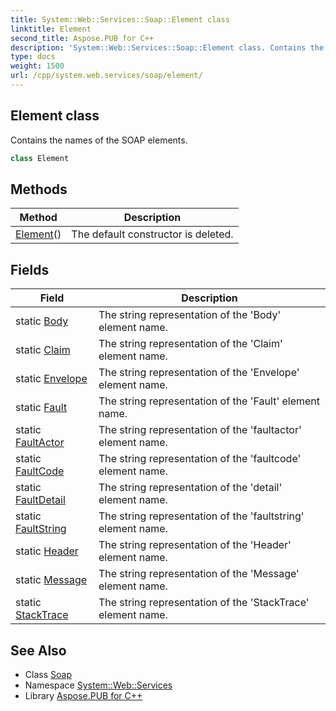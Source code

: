 ```yaml
---
title: System::Web::Services::Soap::Element class
linktitle: Element
second_title: Aspose.PUB for C++
description: 'System::Web::Services::Soap::Element class. Contains the names of the SOAP elements in C++.'
type: docs
weight: 1500
url: /cpp/system.web.services/soap/element/
---
```

## Element class


Contains the names of the SOAP elements.

```cpp
class Element
```

## Methods

| Method | Description |
| --- | --- |
| [Element](./element/)() | The default constructor is deleted. |
## Fields

| Field | Description |
| --- | --- |
| static [Body](./body/) | The string representation of the 'Body' element name. |
| static [Claim](./claim/) | The string representation of the 'Claim' element name. |
| static [Envelope](./envelope/) | The string representation of the 'Envelope' element name. |
| static [Fault](./fault/) | The string representation of the 'Fault' element name. |
| static [FaultActor](./faultactor/) | The string representation of the 'faultactor' element name. |
| static [FaultCode](./faultcode/) | The string representation of the 'faultcode' element name. |
| static [FaultDetail](./faultdetail/) | The string representation of the 'detail' element name. |
| static [FaultString](./faultstring/) | The string representation of the 'faultstring' element name. |
| static [Header](./header/) | The string representation of the 'Header' element name. |
| static [Message](./message/) | The string representation of the 'Message' element name. |
| static [StackTrace](./stacktrace/) | The string representation of the 'StackTrace' element name. |
## See Also

* Class [Soap](../)
* Namespace [System::Web::Services](../../)
* Library [Aspose.PUB for C++](../../../)
